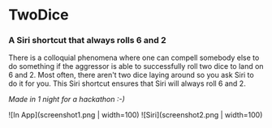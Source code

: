 # TwoDice
### A Siri shortcut that always rolls 6 and 2

There is a colloquial phenomena where one can compell somebody else to do something if the aggressor is able to successfully roll two dice to land on 6 and 2. Most often, there aren't two dice laying around so you ask Siri to do it for you. This Siri shortcut ensures that Siri will always roll 6 and 2.

*Made in 1 night for a hackathon :-)*

![In App](screenshot1.png | width=100)
![Siri](screenshot2.png | width=100)
